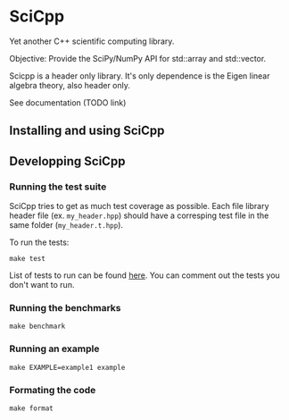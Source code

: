 # SciCpp

Yet another C++ scientific computing library.

Objective: Provide the SciPy/NumPy API for std::array and std::vector.

Scicpp is a header only library.
It's only dependence is the Eigen linear algebra theory, also header only.

See documentation (TODO link)

## Installing and using SciCpp

## Developping SciCpp

### Running the test suite

SciCpp tries to get as much test coverage as possible.
Each file library header file (ex. `my_header.hpp`) should have a
corresping test file in the same folder (`my_header.t.hpp`).

To run the tests:

```
make test
```

List of tests to run can be found [here](tests/scicpp_test.cpp).
You can comment out the tests you don't want to run.

### Running the benchmarks

```
make benchmark
```

### Running an example

```
make EXAMPLE=example1 example
```

### Formating the code

```
make format
```

